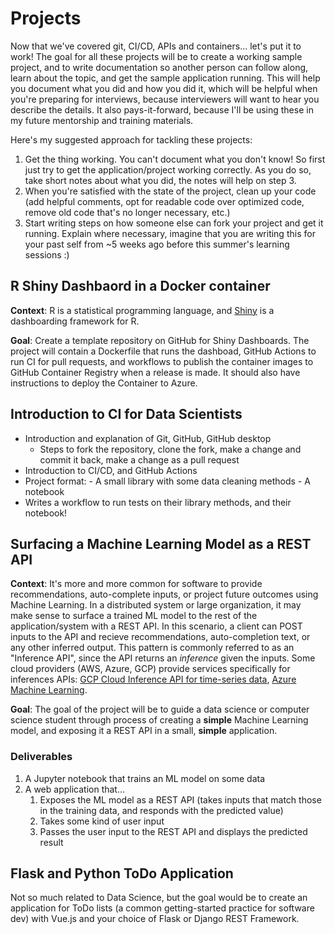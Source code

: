 # Projects

Now that we've covered git, CI/CD, APIs and containers... let's put it to work! The goal for all these projects will be to create a working sample project, and to write documentation so another person can follow along, learn about the topic, and get the sample application running. This will help you document what you did and how you did it, which will be helpful when you're preparing for interviews, because interviewers will want to hear you describe the details. It also pays-it-forward, because I'll be using these in my future mentorship and training materials.

Here's my suggested approach for tackling these projects:

1. Get the thing working. You can't document what you don't know! So first just try to get the application/project working correctly. As you do so, take short notes about what you did, the notes will help on step 3.
2. When you're satisfied with the state of the project, clean up your code (add helpful comments, opt for readable code over optimized code, remove old code that's no longer necessary, etc.)
3. Start writing steps on how someone else can fork your project and get it running. Explain where necessary, imagine that you are writing this for your past self from ~5 weeks ago before this summer's learning sessions :) 

## R Shiny Dashbaord in a Docker container

**Context**: R is a statistical programming language, and [Shiny](https://rstudio.github.io/shinydashboard/) is a dashboarding framework for R. 

**Goal**: Create a template repository on GitHub for Shiny Dashboards. The project will contain a Dockerfile that runs the dashboad, GitHub Actions to run CI for pull requests, and workflows to publish the container images to GitHub Container Registry when a release is made. It should also have instructions to deploy the Container to Azure. 

## Introduction to CI for Data Scientists

- Introduction and explanation of Git, GitHub, GitHub desktop
  - Steps to fork the repository, clone the fork, make a change and commit it back, make a change as a pull request
- Introduction to CI/CD, and GitHub Actions
- Project format:
		- A small library with some data cleaning methods 
		- A notebook
- Writes a workflow to run tests on their library methods, and their notebook!

## Surfacing a Machine Learning Model as a REST API

**Context**: It's more and more common for software to provide recommendations, auto-complete inputs, or project future outcomes using Machine Learning. In a distributed system or large organization, it may make sense to surface a trained ML model to the rest of the application/system with a REST API. In this scenario, a client can POST inputs to the API and recieve recommendations, auto-completion text, or any other inferred output. This pattern is commonly referred to as an "Inference API", since the API returns an _inference_ given the inputs. Some cloud providers (AWS, Azure, GCP) provide services specifically for inferences APIs: [GCP Cloud Inference API for time-series data](https://cloud.google.com/inference), [Azure Machine Learning](https://docs.microsoft.com/en-us/azure/machine-learning/how-to-deploy-and-where?tabs=azcli).

**Goal**: The goal of the project will be to guide a data science or computer science student through process of creating a **simple** Machine Learning model, and exposing it a REST API in a small, **simple** application. 

### Deliverables

1. A Jupyter notebook that trains an ML model on some data
2. A web application that... 
    1. Exposes the ML model as a REST API (takes inputs that match those in the training data, and responds with the predicted value)
    1. Takes some kind of user input
    2. Passes the user input to the REST API and displays the predicted result

## Flask and Python ToDo Application

Not so much related to Data Science, but the goal would be to create an application for ToDo lists (a common getting-started practice for software dev) with Vue.js and your choice of Flask or Django REST Framework.
